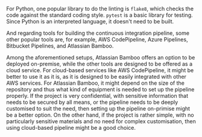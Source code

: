 For Python, one popular library to do the linting is `flake8`, which checks 
the code against the standard coding style. `pytest` is a basic library for 
testing. Since Python is an interpreted language, it doesn't need to be built.

And regarding tools for building the continuous integration pipeline, some 
other popular tools are, for example, AWS CodePipeline, Azure Pipelines,
Bitbucket Pipelines, and Atlassian Bamboo.

Among the aforementioned setups, Atlassian Bamboo offers an option to be deployed 
on-premise, while the other tools are designed to be offered as a cloud service. 
For cloud-based services like AWS CodePipeline, it might be better to use it as
it is, as it is designed to be easily integrated with other AWS services. For
Atlassian Bamboo, it might depend on the size of the repository and thus what kind 
of equipment is needed to set up the pipeline properly. If the project is very 
confidential, with sensitive information that needs to be secured by all means, 
or the pipeline needs to be deeply customised to suit the need, then setting up 
the pipeline on-primise might be a better option. On the other hand, if the project 
is rather simple, with no particularly sensitive materials and no need for complex 
customisation, then using cloud-based pipeline might be a good choice.